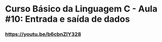 # Curso Básico da Linguagem C - Aula #10: Entrada e saída de dados
### https://youtu.be/b6cbnZlY328
